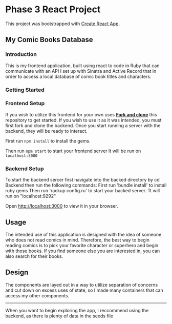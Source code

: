 # Phase 3 React Project

This project was bootstrapped with [Create React App](https://github.com/facebook/create-react-app).

## My Comic Books Database

### Introduction

This is my frontend application, built using react to code in Ruby that can communicate with an API I set up with Sinatra and Active Record that in order to access a local database of comic book titles and characters.



### Getting Started

### Frontend Setup

If you wish to utilize this frontend for your own uses [**Fork and clone**][fork link] this repository to get started. If you wish to use it as it was intended, you must first fork and clone the backend. Once you start running a server with the backend, they will be ready to interact.

[fork link]: https://github.com/GeoffreyOgembo/Comic-Books-Database-App/blob/main/README.md

First run 
`npm install` to install the gems.

Then run `npm start` to start your frontend server
It will be run on `localhost:3000` 

### Backend Setup
To start the backend sercer first navigate into the backed directory by cd Backend then run the following commands:
  First run
   'bundle install' to install ruby gems
Then run 'rackup config.ru' to start your backed server.
Tt will run on "localhost:9292"

Open [http://localhost:3000](http://localhost:3000) to view it in your browser.

## Usage
The intended use of this application is designed with the idea of someone who does not read comics in mind. Therefore, the best way to begin reading comics is to pick your favorite character or superhero and begin with those books. If you find someone else you are interested in, you can also search for their books.


## Design
The components are layed out in a way to utilize separation of concerns and cut down on excess uses of state, so I made many containers that can access my other components.





----
When you want to begin exploring the app, I reccommend using the backend, as there is plenty of data in the seeds file
